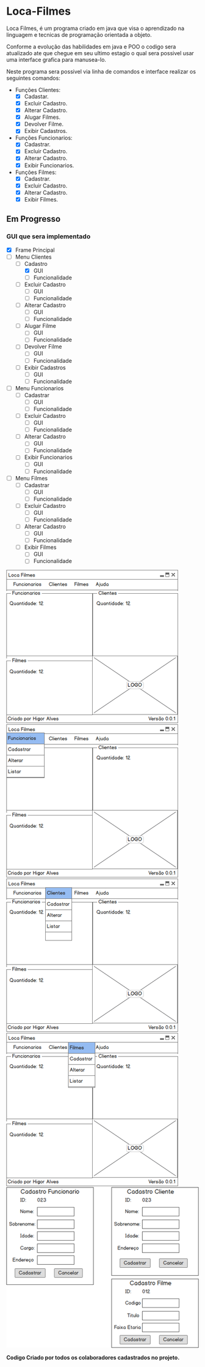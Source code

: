 # Loca-Filmes
Loca Filmes, é um programa criado em java que visa o aprendizado na linguagem e tecnicas de programação orientada a objeto.

Conforme a evolução das habilidades em java e POO o codigo sera atualizado ate que chegue em seu ultimo estagio o qual sera possivel usar uma interface grafica para manusea-lo.

Neste programa sera possivel via linha de comandos e interface realizar os seguintes comandos:

- Funções Clientes:
    - [x] Cadastar.
    - [x] Excluir Cadastro.
    - [x] Alterar Cadastro.
    - [x] Alugar Filmes.
    - [x] Devolver Filme.
    - [x] Exibir Cadastros.

- Funções Funcionarios:
    - [x] Cadastrar.
    - [x] Excluir Cadastro.
    - [x] Alterar Cadastro.
    - [x] Exibir Funcionarios.

- Funções Filmes:
    - [x] Cadastrar.
    - [x] Excluir Cadastro.
    - [x] Alterar Cadastro.
    - [x] Exibir Filmes.

## Em Progresso
### GUI que sera implementado
- [x] Frame Principal
- [ ] Menu Clientes
    - [ ] Cadastro
        - [x] GUI
        - [ ] Funcionalidade
    - [ ] Excluir Cadastro
        - [ ] GUI
        - [ ] Funcionalidade
    - [ ] Alterar Cadastro
        - [ ] GUI
        - [ ] Funcionalidade
    - [ ] Alugar Filme
        - [ ] GUI
        - [ ] Funcionalidade
    - [ ] Devolver Filme
        - [ ] GUI
        - [ ] Funcionalidade
    - [ ] Exibir Cadastros
        - [ ] GUI
        - [ ] Funcionalidade
- [ ] Menu Funcionarios
    - [ ] Cadastrar
        - [ ] GUI
        - [ ] Funcionalidade
    - [ ] Excluir Cadastro
        - [ ] GUI
        - [ ] Funcionalidade
    - [ ] Alterar Cadastro
        - [ ] GUI
        - [ ] Funcionalidade
    - [ ] Exibir Funcionarios
        - [ ] GUI
        - [ ] Funcionalidade
- [ ] Menu Filmes
    - [ ] Cadastrar
        - [ ] GUI
        - [ ] Funcionalidade
    - [ ] Excluir Cadastro
        - [ ] GUI
        - [ ] Funcionalidade
    - [ ] Alterar Cadastro
        - [ ] GUI
        - [ ] Funcionalidade
    - [ ] Exibir Filmes
        - [ ] GUI
        - [ ] Funcionalidade

![Principal](/imgs/Loca-Filmes.png)
![Funcionarios](/imgs/Menu-Funcionarios.png)
![Clientes](/imgs/Menu-Clientes.png)
![Filmes](/imgs/Menu-Filmes.png)
![Cadastro](/imgs/Cadastro.png)

**Codigo Criado por todos os colaboradores cadastrados no projeto.**